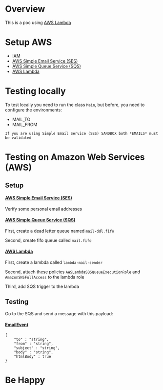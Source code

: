 # Overview

This is a poc using [AWS Lambda](https://aws.amazon.com/lambda/)

# Setup AWS

* [IAM](https://docs.aws.amazon.com/sdk-for-java/v1/developer-guide/setup-credentials.html)
* [AWS Simple Email Service (SES)](https://aws.amazon.com/ses/)
* [AWS Simple Queue Service (SQS)](https://aws.amazon.com/sqs/)
* [AWS Lambda](https://aws.amazon.com/lambda/)

# Testing locally

To test locally you need to run the class `Main`, but before, you need to configure the environments:

* MAIL_TO
* MAIL_FROM

```
If you are using Simple Email Service (SES) SANDBOX both *EMAILS* must be validated
```

# Testing on Amazon Web Services (AWS)

## Setup

#### [AWS Simple Email Service (SES)](https://aws.amazon.com/ses/)

Verify some personal email addresses

#### [AWS Simple Queue Service (SQS)](https://aws.amazon.com/sqs/)

First, create a dead letter queue named `mail-ddl.fifo`

Second, create fifo queue called `mail.fifo`

#### [AWS Lambda](https://aws.amazon.com/lambda/)

First, create a lambda called `lambda-mail-sender`

Second, attach these policies `AWSLambdaSQSQueueExecutionRole` and `AmazonSNSFullAccess` to the 
lambda role

Third, add SQS trigger to the lambda

## Testing

Go to the SQS and send a message with this payload:

#### [EmailEvent](https://github.com/larchanjo/poc-aws-lambda/blob/master/lambda-mail-sender/src/main/java/com/example/EmailEvent.java)

```
{
    "to" : "string",
    "from" : "string",
    "subject" : "string",
    "body" : "string",
    "htmlBody" : true
}
```

# Be Happy